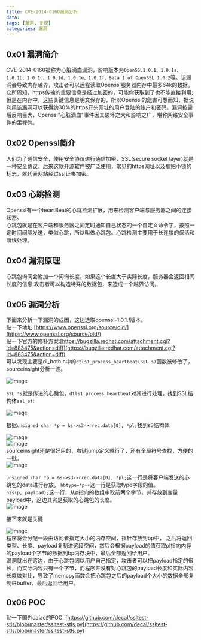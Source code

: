 ```yaml
---
title: CVE-2014-0160漏洞分析
data:
tags: [漏洞, 复现]
categories: 漏洞
---
```

## 0x01 漏洞简介
CVE-2014-0160被称为心脏滴血漏洞，影响版本为`OpenSSL1.0.1、1.0.1a、1.0.1b、1.0.1c、1.0.1d、1.0.1e、1.0.1f、Beta 1 of OpenSSL 1.0.2`等。该漏洞会导致内存越界，攻击者可以远程读取Openssl服务器内存中最多64k的数据。众所周知，https传输的重要信息是经过加密的，可能你获取到了也不能直接利用;但是在内存中，这些关键信息是明文保存的，所以Openssl的危害可想而知，据说利用该漏洞可以获得约30%的https开头网址的用户登陆的账户和密码。漏洞披露后反响巨大，Openssl"心脏滴血"事件因其破坏之大和影响之广，堪称网络安全事件的里程碑。  

## 0x02 Openssl简介
人们为了通信安全，使用安全协议进行通信加密，SSL(secure socket layer)就是一种安全协议，后来这款开源软件被广泛使用，常见的https网址以及那把小锁的标志，就代表网站经过ssl证书加密。  

## 0x03 心跳检测  
Openssl有一个heartBeat的心跳检测扩展，用来检测客户端与服务器之间的连接状态。  
心跳包就是在客户端和服务器之间定时通知自己状态的一个自定义命令字，按照一定时间间隔发送，类似心跳，所以叫做心跳包。心跳检测主要用于长连接的保活和断线处理。  

## 0x04 漏洞原理  
心跳包询问会附加一个问询长度，如果这个长度大于实际长度，服务器会返回相同长度的信息;攻击者可以构造特殊的数据包，来造成一个越界访问。  

## 0x05 漏洞分析  
下面来分析一下漏洞的成因，这边选取openssl-1.0.1.f版本。  
贴一下地址:[https://www.openssl.org/source/old/](https://www.openssl.org/source/old/)  
贴一下官方的修补方案:[https://bugzilla.redhat.com/attachment.cgi?id=883475&action=diff](https://bugzilla.redhat.com/attachment.cgi?id=883475&action=diff)  
可以发现主要是dl_both.c中的`dtls1_process_heartbeat(SSL s)`函数被修改了，sourceinsight分析一波。  

![image](./1.png)  

`SSL *s`就是传进的心跳包，`dtls1_process_heartbeat`对其进行处理，找到SSL结构体`ssl_st`:  

![image](./2.png)  

根据`unsigned char *p = &s->s3->rrec.data[0], *pl;`找到s3结构体:  

![image](./3.png)  
![image](./4.png)  
sourceinsight还是很好用的，右键jump定义就行了，还有全局符号查找，方便的一批。  
![image](./5.png)  

`unsigned char *p = &s->s3->rrec.data[0], *pl;`这一行是将客户端发送的心跳包的data进行存放， `hbtype=*p++`这一行是获取type字段的值。  
`n2s(p, payload);`这一行，从p指向的数组中取前两个字节，并存放到变量payload中，这边其实是获取的心跳包的长度。  
![image](./6.png)  

接下来就是关键  

![image](./7.png)  
程序将会分配一段由访问者指定大小的内存空间，指针存放到bp中， 之后将返回类型、长度、payload复制进这段空间，然后会根据payload的值获取pl指向内存的payload个字节的数据到bp内存块中，最后全部返回给用户。  
漏洞就出在这边，由于心跳包阔以用户自己指定，攻击者可以把payload指定的很长，而实际内容只有一个字节，而程序并没有对心跳包的payload长度和实际内容长度做对比，导致了memcpy函数会把心跳包之后的payload个大小的数据全部复制进buffer，最后返回给用户。  

## 0x06 POC  
贴一下国外dalao的POC:  [https://github.com/decal/ssltest-stls/blob/master/ssltest-stls.py](https://github.com/decal/ssltest-stls/blob/master/ssltest-stls.py)  




